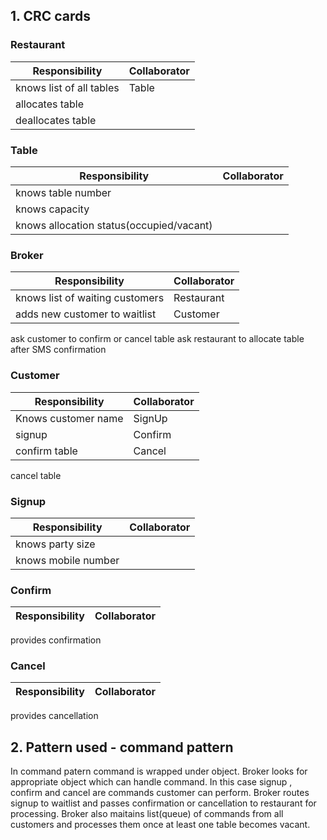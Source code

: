 ## 1. CRC cards

### Restaurant
Responsibility | Collaborator 
--- | --- 
knows list of all tables	| Table
allocates table | 
deallocates table | 

### Table
Responsibility | Collaborator 
--- | --- 
knows table number | 
knows capacity | 
knows allocation status(occupied/vacant) | 


### Broker	
Responsibility | Collaborator 
--- | --- 
knows list of waiting customers	| Restaurant 
adds new customer to waitlist	| Customer
ask customer to confirm or cancel table	
ask restaurant to allocate table after SMS confirmation	
	
### Customer	
Responsibility | Collaborator 
--- | --- 
Knows customer name	| SignUp 
signup	| Confirm 
confirm table	| Cancel 
cancel table	

### Signup	
Responsibility |	Collaborator 
--- | --- 
knows party size	| 
knows mobile number	| 
	
### Confirm	
Responsibility |	Collaborator
--- | --- 
provides confirmation	
	
### Cancel	
Responsibility	| Collaborator
--- | --- 
provides cancellation	


## 2. Pattern used - command pattern
In command patern command is wrapped under object.
Broker looks for appropriate object which can handle command.
In this case signup , confirm and cancel are commands customer can perform.
Broker routes signup to waitlist and passes confirmation or cancellation to restaurant for processing.
Broker also maitains list(queue) of commands from all customers and processes them once at least one table becomes vacant.
